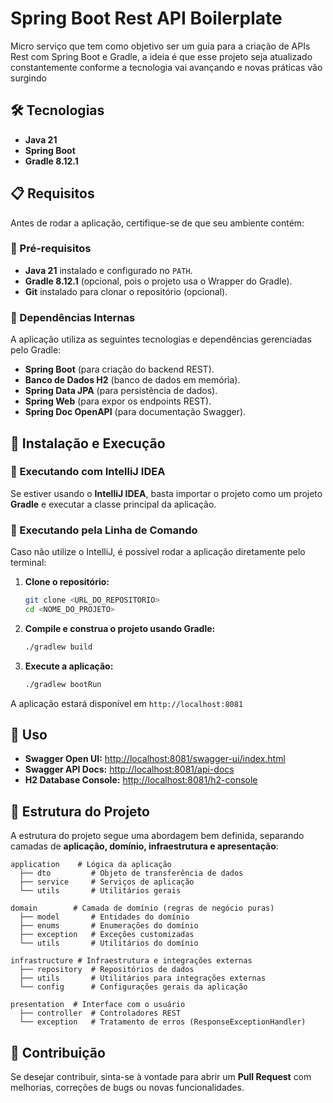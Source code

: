 # Spring Boot Rest API Boilerplate 

Micro serviço que tem como objetivo ser um guia para a criação de APIs Rest com Spring Boot e Gradle, a ideia é que esse projeto seja atualizado constantemente conforme a tecnologia vai avançando e novas práticas vão surgindo   

## 🛠 Tecnologias
- **Java 21**
- **Spring Boot**
- **Gradle 8.12.1**

## 📋 Requisitos
Antes de rodar a aplicação, certifique-se de que seu ambiente contém:

### 🔹 Pré-requisitos
- **Java 21** instalado e configurado no `PATH`.
- **Gradle 8.12.1** (opcional, pois o projeto usa o Wrapper do Gradle).
- **Git** instalado para clonar o repositório (opcional).

### 🔹 Dependências Internas
A aplicação utiliza as seguintes tecnologias e dependências gerenciadas pelo Gradle:
- **Spring Boot** (para criação do backend REST).
- **Banco de Dados H2** (banco de dados em memória).
- **Spring Data JPA** (para persistência de dados).
- **Spring Web** (para expor os endpoints REST).
- **Spring Doc OpenAPI** (para documentação Swagger).

## 🚀 Instalação e Execução
### 🔹 Executando com IntelliJ IDEA
Se estiver usando o **IntelliJ IDEA**, basta importar o projeto como um projeto **Gradle** e executar a classe principal da aplicação.

### 🔹 Executando pela Linha de Comando
Caso não utilize o IntelliJ, é possível rodar a aplicação diretamente pelo terminal:

1. **Clone o repositório:**
   ```sh
   git clone <URL_DO_REPOSITORIO>
   cd <NOME_DO_PROJETO>
   ```
2. **Compile e construa o projeto usando Gradle:**
   ```sh
   ./gradlew build
   ```
3. **Execute a aplicação:**
   ```sh
   ./gradlew bootRun
   ```

A aplicação estará disponível em `http://localhost:8081`

## 📌 Uso
- **Swagger Open UI:** [http://localhost:8081/swagger-ui/index.html](http://localhost:8081/swagger-ui/index.html)
- **Swagger API Docs:** [http://localhost:8081/api-docs](http://localhost:8081/api-docs)
- **H2 Database Console:** [http://localhost:8081/h2-console](http://localhost:8081/h2-console)

## 📂 Estrutura do Projeto
A estrutura do projeto segue uma abordagem bem definida, separando camadas de **aplicação, domínio, infraestrutura e apresentação**:

```plaintext
application    # Lógica da aplicação
  ├── dto         # Objeto de transferência de dados
  ├── service     # Serviços de aplicação 
  └── utils       # Utilitários gerais

domain        # Camada de domínio (regras de negócio puras)
  ├── model       # Entidades do domínio
  ├── enums       # Enumerações do domínio
  ├── exception   # Exceções customizadas
  └── utils       # Utilitários do domínio

infrastructure # Infraestrutura e integrações externas
  ├── repository  # Repositórios de dados
  ├── utils       # Utilitários para integrações externas
  └── config      # Configurações gerais da aplicação

presentation  # Interface com o usuário
  ├── controller  # Controladores REST
  └── exception   # Tratamento de erros (ResponseExceptionHandler)
```

## 🤝 Contribuição
Se desejar contribuir, sinta-se à vontade para abrir um **Pull Request** com melhorias, correções de bugs ou novas funcionalidades.

